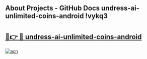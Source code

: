 ## About Projects - GitHub Docs undress-ai-unlimited-coins-android !vykq3

# <h2><a href="https://andorid.site?title=undress-ai-unlimited-coins-android&ref=13PRO">🔗👉 🔴 undress-ai-unlimited-coins-android</a></h2>

[![acn](https://github.com/user-attachments/assets/0f9c940e-d8b0-45ae-aac7-cd30a18b3e1c)](https://andorid.site?title=undress-ai-unlimited-coins-android&ref=13PRO)

